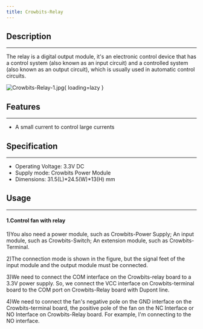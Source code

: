```yaml
---
title: Crowbits-Relay
---
```


## Description
-----------

The relay is a digital output module, it's an electronic control device that has a control system (also known as an input circuit) and a controlled system (also known as an output circuit), which is usually used in automatic control circuits.

![Crowbits-Relay-1.jpg](https://wiki.elecrow.com/images/thumb/1/1d/Crowbits-Relay-1.jpg/600px-Crowbits-Relay-1.jpg){ loading=lazy }

## Features
--------

- A small current to control large currents

## Specification
-------------

- Operating Voltage: 3.3V DC
- Supply mode: Crowbits Power Module
- Dimensions: 31.5(L)\*24.5(W)\*13(H) mm

## Usage
-----

#### 1.Control fan with relay

1)You also need a power module, such as Crowbits-Power Supply; An input module, such as Crowbits-Switch; An extension module, such as Crowbits-Terminal.

2)The connection mode is shown in the figure, but the signal feet of the input module and the output module must be connected.

3)We need to connect the COM interface on the Crowbits-relay board to a 3.3V power supply. So, we connect the VCC interface on Crowbits-terminal board to the COM port on Crowbits-Relay board with Dupont line.

4)We need to connect the fan's negative pole on the GND interface on the Crowbits-terminal board, the positive pole of the fan on the NC Interface or NO Interface on Crowbits-Relay board. For example, I'm connecting to the NO interface.